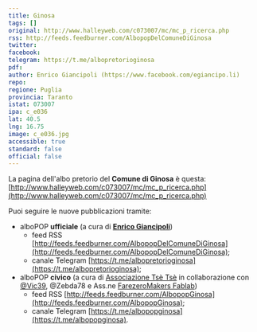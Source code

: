 ```yaml
---
title: Ginosa
tags: []
original: http://www.halleyweb.com/c073007/mc/mc_p_ricerca.php
rss: http://feeds.feedburner.com/AlbopopDelComuneDiGinosa
twitter: 
facebook: 
telegram: https://t.me/albopretorioginosa
pdf: 
author: Enrico Giancipoli (https://www.facebook.com/egiancipo.li)
repo: 
regione: Puglia
provincia: Taranto
istat: 073007
ipa: c_e036
lat: 40.5
lng: 16.75
image: c_e036.jpg
accessible: true
standard: false
official: false
---
```


La pagina dell'albo pretorio del **Comune di Ginosa** è questa: [http://www.halleyweb.com/c073007/mc/mc_p_ricerca.php](http://www.halleyweb.com/c073007/mc/mc_p_ricerca.php)

Puoi seguire le nuove pubblicazioni tramite:

*  alboPOP **ufficiale** (a cura di [**Enrico Giancipoli**](https://www.facebook.com/egiancipo.li))
   * feed RSS [http://feeds.feedburner.com/AlbopopDelComuneDiGinosa](http://feeds.feedburner.com/AlbopopDelComuneDiGinosa);
   * canale Telegram [https://t.me/albopretorioginosa](https://t.me/albopretorioginosa);
*  alboPOP **civico** (a cura di  [Associazione Tsè Tsè](www.tsetse.altervista.org) in collaborazione con [@Vic39](http://vincentforty.weebly.com/), @Zebda78 e Ass.ne [FarezeroMakers Fablab]((http://www.farezero.org) ))
   * feed RSS [http://feeds.feedburner.com/AlbopopGinosa](http://feeds.feedburner.com/AlbopopGinosa);
   * canale Telegram [https://t.me/albopopginosa](https://t.me/albopopginosa).
